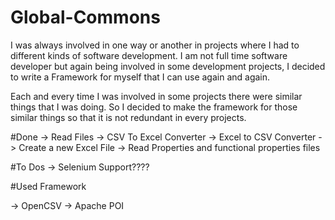 # Global-Commons
I was always involved in one way or another in projects where I had to different kinds of software development. I am not full time software developer but again being involved in some development projects, I decided to write a Framework for myself that I can use again and again.

Each and every time I was involved in some projects there were similar things that I was doing. So I decided to make the framework for those similar things so that it is not redundant in every projects. 

#Done
-> Read Files
-> CSV To Excel Converter
-> Excel to CSV Converter
-> Create a new Excel File
-> Read Properties and functional properties files

#To Dos
-> Selenium Support????


#Used Framework

-> OpenCSV
-> Apache POI
